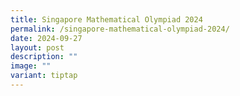 ```yaml
---
title: Singapore Mathematical Olympiad 2024
permalink: /singapore-mathematical-olympiad-2024/
date: 2024-09-27
layout: post
description: ""
image: ""
variant: tiptap
---
```

